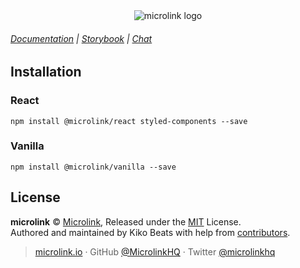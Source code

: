 <div align="center">
  <img src="https://cdn.microlink.io/banner/sdk.png" alt="microlink logo">
</div>

###### [Documentation](https://microlink.io/docs/sdk) | [Storybook](https://storybook.microlink.io) | [Chat](https://microlink.io/chat)

## Installation

### React

```
npm install @microlink/react styled-components --save
```

### Vanilla

```
npm install @microlink/vanilla --save
```

## License

**microlink** © [Microlink](https://microlink.io), Released under the [MIT](https://github.com/microlinkhq/sdk/blob/master/LICENSE.md) License.<br>
Authored and maintained by Kiko Beats with help from [contributors](https://github.com/microlinkhq/sdk/contributors).

> [microlink.io](https://microlink.io) · GitHub [@MicrolinkHQ](https://github.com/microlinkhq) · Twitter [@microlinkhq](https://twitter.com/microlinkhq)

